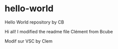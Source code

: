 # hello-world
Hello World repository by CB

Hi all!
I modified the readme file
Clément from Bcube

Modif sur VSC by Clem
